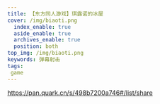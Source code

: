 ```yaml
---
title: 【东方同人游戏】琪露诺的冰屋
cover: /img/biaoti.png
  index_enable: true
  aside_enable: true
  archives_enable: true
  position: both
top_img: /img/biaoti.png
keywords: 弹幕射击
tags:
 game
---
```

https://pan.quark.cn/s/498b7200a746#/list/share